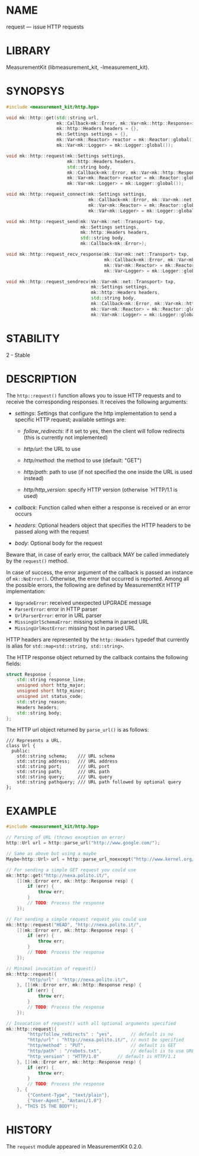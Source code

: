 # NAME
request &mdash; issue HTTP requests

# LIBRARY
MeasurementKit (libmeasurement_kit, -lmeasurement_kit).

# SYNOPSYS

```C++
#include <measurement_kit/http.hpp>

void mk::http::get(std::string url,
                   mk::Callback<mk::Error, mk::Var<mk::http::Response>> callback,
                   mk::http::Headers headers = {},
                   mk::Settings settings = {},
                   mk::Var<mk::Reactor> reactor = mk::Reactor::global(),
                   mk::Var<mk::Logger> = mk::Logger::global());

void mk::http::request(mk::Settings settings,
                       mk::http::Headers headers,
                       std::string body,
                       mk::Callback<mk::Error, mk::Var<mk::http::Response>> callback,
                       mk::Var<mk::Reactor> reactor = mk::Reactor::global(),
                       mk::Var<mk::Logger> = mk::Logger::global());

void mk::http::request_connect(mk::Settings settings,
                               mk::Callback<mk::Error, mk::Var<mk::net::Transport>>,
                               mk::Var<mk::Reactor> = mk::Reactor::global(),
                               mk::Var<mk::Logger> = mk::Logger::global());

void mk::http::request_send(mk::Var<mk::net::Transport> txp,
                            mk::Settings settings,
                            mk::http::Headers headers,
                            std::string body,
                            mk::Callback<mk::Error>);

void mk::http::request_recv_response(mk::Var<mk::net::Transport> txp,
                                     mk::Callback<mk::Error, mk::Var<mk::http::Response>> callback,
                                     mk::Var<mk::Reactor> = mk::Reactor::global(),
                                     mk::Var<Logger> = mk::Logger::global());

void mk::http::request_sendrecv(mk::Var<mk::net::Transport> txp,
                                mk::Settings settings,
                                mk::http::Headers headers,
                                std::string body,
                                mk::Callback<mk::Error, mk::Var<mk::http::Response>> callback,
                                mk::Var<mk::Reactor> = mk::Reactor::global(),
                                mk::Var<mk::Logger> = mk::Logger::global());
```

# STABILITY

2 - Stable

# DESCRIPTION

The `http::request()` function allows you to issue HTTP requests and
to receive the corresponding responses. It receives the following arguments:

- *settings*: Settings that configure the http implementation to send a
  specific HTTP request; available settings are:

    - *follow_redirects*: if it set to yes, then the client
      will follow redirects (this is currently not implemented)

    - *http/url*: the URL to use

    - *http/method*: the method to use (default: "GET")

    - *http/path*: path to use (if not specified the one inside
       the URL is used instead)

    - *http/http_version*: specify HTTP version (otherwise
       `HTTP/1.1 is used)

- *callback*: Function called when either a response is received
  or an error occurs

- *headers*: Optional headers object that specifies the HTTP headers
  to be passed along with the request

- *body*: Optional body for the request

Beware that, in case of early error, the callback MAY be called
immediately by the `request()` method.

In case of success, the error argument of the callback is passed an
instance of `mk::NoError()`. Otherwise, the error that occurred is
reported. Among all the possible errors, the following are defined by
MeasurementKit HTTP implementation:

- `UpgradeError`: received unexpected UPGRADE message
- `ParserError`: error in HTTP parser
- `UrlParserError`: error in URL parser
- `MissingUrlSchemaError`: missing schema in parsed URL
- `MissingUrlHostError`: missing host in parsed URL

HTTP headers are represented by the `http::Headers` typedef that
currently is alias for `std::map<std::string, std::string>`.

The HTTP response object returned by the callback contains the
following fields:

```C++
struct Response {
    std::string response_line;
    unsigned short http_major;
    unsigned short http_minor;
    unsigned int status_code;
    std::string reason;
    Headers headers;
    std::string body;
};
```

The HTTP url object returned by `parse_url()` is as follows:

```
/// Represents a URL.
class Url {
  public:
    std::string schema;    /// URL schema
    std::string address;   /// URL address
    std::string port;      /// URL port
    std::string path;      /// URL path
    std::string query;     /// URL query
    std::string pathquery; /// URL path followed by optional query
};
```

# EXAMPLE
```C++
#include <measurement_kit/http.hpp>

// Parsing of URL (throws exception on error)
http::Url url = http::parse_url("http://www.google.com/");

// Same as above but using a maybe
Maybe<http::Url> url = http::parse_url_noexcept("http://www.kernel.org/");

// For sending a simple GET request you could use
mk::http::get("http://nexa.polito.it/",
    [](mk::Error err, mk::http::Response resp) {
        if (err) {
            throw err;
        }
        // TODO: Process the response
    });

// For sending a simple request request you could use
mk::http::request("HEAD", "http://nexa.polito.it/",
    [](mk::Error err, mk::http::Response resp) {
        if (err) {
            throw err;
        }
        // TODO: Process the response
    });

// Minimal invocation of request()
mk::http::request({
        "http/url" : "http://nexa.polito.it/",
    }, [](mk::Error err, mk::http::Response resp) {
        if (err) {
            throw err;
        }
        // TODO: Process the response
    });

// Invocation of request() with all optional arguments specified
mk::http::request({
        "http/follow_redirects" : "yes",       // default is no
        "http/url" : "http://nexa.polito.it/", // must be specified
        "http/method" : "PUT",                 // default is GET
        "http/path" : "/robots.txt",           // default is to use URL
        "http_version" : "HTTP/1.0"       // default is HTTP/1.1
    }, [](mk::Error err, mk::http::Response resp) {
        if (err) {
            throw err;
        }
        // TODO: Process the response
    }, {
        {"Content-Type", "text/plain"},
        {"User-Agent", "Antani/1.0"}
    }, "THIS IS THE BODY");
```

# HISTORY

The `request` module appeared in MeasurementKit 0.2.0.
